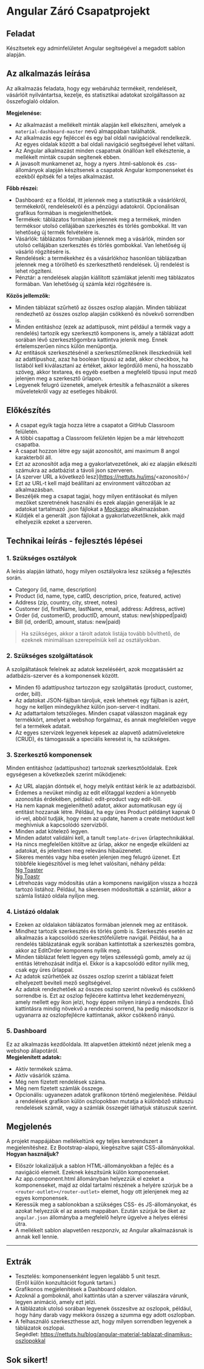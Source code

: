 # Angular Záró Csapatprojekt

## Feladat
Készítsetek egy adminfelületet Angular segítségével a megadott 
sablon alapján.

## Az alkalmazás leírása
Az alkalmazás feladata, hogy egy webáruház termékeit, rendeléseit, 
vásárlóit nyilvántartsa, kezelje, és statisztikai adatokat szolgáltasson 
az összefoglaló oldalon.  

__Megjelenése:__  
- Az alkalmazást a mellékelt minták alapján kell elkészíteni, amelyek a 
`material-dashboard-master` nevű almappában találhatók.
- Az alkalmazás egy fejléccel és egy bal oldali navigációval rendelkezik. Az 
egyes oldalak között a bal oldali navigáció segítségével lehet váltani.
- Az Angular alkalmazást minden csapatnak önállóan kell elkésztenie, 
a mellékelt minták csupán segítenek ebben.
- A javasolt munkamenet az, hogy a nyers .html-sablonok és 
.css-állományok alapján készítsenek a csapatok Angular komponenseket és 
ezekből építsék fel a teljes alkalmazást.   

__Főbb részei:__  
- Dashboard: ez a főoldal, itt jelennek meg a statisztikák a vásárlókról, 
termékekről, rendelésekről és a pénzügyi adatokról. Opcionálisan grafikus 
formában is megjeleníthetőek.
- Termékek: táblázatos formában jelennek meg a termékek, minden terméksor 
utolsó cellájában szerkesztés és törlés gombokkal. Itt van lehetőség új termék 
felvételére is.
- Vásárlók: táblázatos formában jelennek meg a vásárlók, minden sor utolsó 
cellájában szerkesztés és törlés gombokkal. Van lehetőség új vásárló rögzítésére 
is.
- Rendelések: a termékekhez és a vásárlókhoz hasonlóan táblázatban jelennek meg 
a törölhető és szerkeszthető rendelések. Új rendelést is lehet rögzíteni.
- Pénztár: a rendelések alapján kiállított számlákat jeleníti meg táblázatos 
formában. Van lehetőség új számla kézi rögzítésére is.  

__Közös jellemzők:__  
- Minden táblázat szűrhető az összes oszlop alapján. Minden táblázat rendezhető 
az összes oszlop alapján csökkenő és növekvő sorrendben is.
- Minden entitáshoz (ezek az adattípusok, mint például a termék vagy a rendelés) 
tartozik egy szerkesztő komponens is, amely a táblázat adott sorában lévő 
szerkesztőgombra kattintva jelenik meg. Ennek értelemszerűen nincs külön 
menüpontja.
- Az entitások szerkesztésénél a szerkesztőmezőknek illeszkedniük kell az 
adattípushoz, azaz ha boolean típusú az adat, akkor checkbox, ha listából kell 
kiválasztani az értéket, akkor legördülő menü, ha hosszabb szöveg, akkor textarea, 
és egyéb esetben a megfelelő típusú input mező jelenjen meg a szerkesztő 
űrlapon.
- Legyenek felugró üzenetek, amelyek értesítik a felhasználót a sikeres 
műveletekről vagy az esetleges hibákról.

## Előkészítés
- A csapat egyik tagja hozza létre a csapatot a GitHub Classroom felületén.
- A többi csapattag a Classroom felületén lépjen be a már létrehozott csapatba.
- A csapat hozzon létre egy saját azonosítót, ami maximum 8 angol karakterből áll.
- Ezt az azonosítót adja meg a gyakorlatvezetőnek, aki ez alapján elkészíti számukra 
az adatbázist a távoli json szerveren.
- [A szerver URL a következő lesz](https://nettuts.hu/jms/<azonosító>/
- Ezt az URL-t kell majd beállítani az environment változóban az alkalmazásban.
- Beszéljék meg a csapat tagjai, hogy milyen entitásokat és milyen mezőket szeretnének 
használni és ezek alapján generálják le az adatokat tartalmazó .json fájlokat a 
[Mockaroo](https://www.mockaroo.com/) alkalmazásban.
- Küldjék el a generált .json fájlokat a gyakorlatvezetőknek, akik majd elhelyeziik 
ezeket a szerveren.

## Technikai leírás - fejlesztés lépései
### 1. Szükséges osztályok
A leírás alapján látható, hogy milyen osztályokra lesz szükség a fejlesztés 
során.
- Category (id, name, description)
- Product (id, name, type, catID, description, price, featured, active)
- Address (zip, country, city, street, notes)
- Customer (id, firstName, lastName, email, address: Address, active)
- Order (id, customerID, productID, amount, status: new|shipped|paid)
- Bill (id, orderID, amount, status: new|paid)  
> Ha szükséges, akkor a tárolt adatok listája tovább bővíthető, de ezeknek 
minimálisan szerepelniük kell az osztályokban.

### 2. Szükséges szolgáltatások
A szolgáltatások felelnek az adatok kezeléséért, azok mozgatásáért 
az adatbázis-szerver és a komponensek között. 
- Minden fő adattípushoz tartozzon egy szolgáltatás 
(product, customer, order, bill).
- Az adatokat JSON-fájlban tároljuk, ezek lehetnek egy fájlban is azért, hogy 
ne kelljen mindegyikhez külön json-server-t indítani.
- Az adattartalom tetszőleges. Minden csapat válasszon magának egy termékkört, 
amelyet a webshop forgalmaz, és annak megfelelően vegye fel a termékek adatait.
- Az egyes szervizek legyenek képesek az alapvető adatműveletekre (CRUD), és 
támogassák a speciális keresést is, ha szükséges.

### 3. Szerkesztő komponensek
Minden entitáshoz (adattípushoz) tartoznak szerkesztőoldalak. Ezek egységesen 
a következőek szerint működjenek:
- Az URL alapján döntsék el, hogy melyik entitást kérik le az adatbázisból.
- Érdemes a nevüket mindig az edit előtaggal kezdeni a könnyebb azonosítás 
érdekében, például: edit-product vagy edit-bill.
- Ha nem kapnak megjeleníthető adatot, akkor automatikusan egy új entitást 
hozzanak létre. Például, ha egy üres Product példányt kapnak 0 id-vel, abból 
tudják, hogy nem az update, hanem a create metódust kell meghívniuk a kapcsolódó 
szervizből.
- Minden adat kötelező legyen. 
- Minden adatot validálni kell, a tanult `template-driven` űrlaptechnikákkal.
- Ha nincs megfelelően kitöltve az űrlap, akkor ne engedje elküldeni az adatokat, 
és jelenítsen meg releváns hibaüzenetet.
- Sikeres mentés vagy hiba esetén jelenjen meg felugró üzenet. Ezt többféle 
kiegészítővel is meg lehet valósítani, néhány példa:  
[Ng Toaster](https://www.npmjs.com/package/ngx-toaster)  
[Ng Toastr](https://www.npmjs.com/package/ngx-toastr)  
- Létrehozás vagy módosítás után a komponens navigáljon vissza a hozzá tartozó 
listához. Például, ha sikeresen módosították a számlát, akkor a számla listázó 
oldala nyíljon meg.

### 4. Listázó oldalak
- Ezeken az oldalakon táblázatos formában jelennek meg az entitások. 
- Mindhez tartozik szerkesztés és törlés gomb is. Szerkesztés esetén az 
alkalmazás a kapcsolódó szerkesztőfelületre navigál. Például, ha a rendelés 
táblázatának egyik sorában kattintottak a szerkesztés gombra, akkor az EditOrder komponens nyílik meg.
- Minden táblázat felett legyen egy teljes szélességű gomb, amely az új entitás 
létrehozását indítja el. Ekkor is a kapcsolódó editor nyílik meg, csak egy üres 
űrlappal.
- Az adatok szűrhetőek az összes oszlop szerint a táblázat felett elhelyezett 
beviteli mező segítségével.
- Az adatok rendezhetőek az összes oszlop szerint növekvő és csökkenő sorrendbe 
is. Ezt az oszlop fejlécére kattintva lehet kezdeményezni, amely mellett egy ikon 
jelzi, hogy éppen milyen irányú a rendezés. Első kattintásra mindig növekvő 
a rendezési sorrend, ha pedig másodszor is ugyanarra az oszlopfejlécre 
kattintanak, akkor csökkenő irányú.

### 5. Dashboard
Ez az alkalmazás kezdőoldala. Itt alapvetően áttekintő nézet jelenik meg a 
webshop állapotáról.  
__Megjelenített adatok:__  
- Aktív termékek száma.
- Aktív vásárlók száma.
- Még nem fizetett rendelések száma.
- Még nem fizetett számlák összege.
- Opcionális: ugyanezen adatok grafikonon történő megjelenítése. Például a 
rendelések grafikon külön oszlopokban mutatja a különböző státuszú rendelések 
számát, vagy a számlák összegét láthatjuk státuszuk szerint.

## Megjelenés
A projekt mappájában mellékeltünk egy teljes keretrendszert a megjelenítéshez. 
Ez Bootstrap-alapú, kiegészítve saját CSS-állományokkal.  
__Hogyan használjuk?__  
- Először lokalizáljuk a sablon HTML-állományokban a fejléc és a navigáció 
elemeit. Ezeknek készítsünk külön komponenseket.
- Az app.component.html állományban helyezzük el ezeket a komponenseket, majd 
az oldal tartalmi részének a helyére szúrjuk be a 
`<router-outlet></router-outlet>` elemet, hogy ott jelenjenek meg az egyes 
komponensek. 
- Keressük meg a sablonokban a szükséges CSS- és JS-állományokat, és azokat 
helyezzük el az assets mappában. Ezután szúrjuk be őket az `angular.json` 
állományba a megfelelő helyre ügyelve a helyes elérési útra.
- A mellékelt sablon alapvetően reszponzív, az Angular alkalmazásnak is annak 
kell lennie.

-------

## Extrák
- Tesztelés: komponensenként legyen legalább 5 unit teszt.  
(Erről külön konzultációt fogunk tartani.)
- Grafikonos megjelenítések a Dashboard oldalon.
- Azoknál a gomboknál, ahol kattintás után a szerver válaszára várunk, legyen 
animáció, amely ezt jelzi.
- A táblázatok utolsó sorában legyenek összesítve az oszlopok, például, hogy hány 
darab vagy mekkora összeg a szumma egy adott oszlopban.
- A felhasználó szerkeszthesse azt, hogy milyen sorrendben legyenek a táblázatok 
oszlopai.  
Segédlet: https://nettuts.hu/blog/angular-material-tablazat-dinamikus-oszlopokkal

## Sok sikert!

